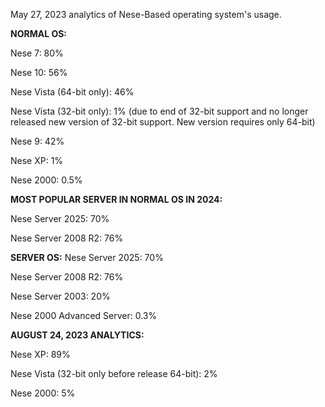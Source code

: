 May 27, 2023 analytics of Nese-Based operating system's usage. 

**NORMAL OS:**

Nese 7: 80%

Nese 10: 56%

Nese Vista (64-bit only): 46%

Nese Vista (32-bit only): 1% (due to end of 32-bit support and no longer released new version of 32-bit support. New version requires only 64-bit)

Nese 9: 42%

Nese XP: 1%

Nese 2000: 0.5%

**MOST POPULAR SERVER IN NORMAL OS IN 2024:**

Nese Server 2025: 70%

Nese Server 2008 R2: 76%

**SERVER OS:**
Nese Server 2025: 70%

Nese Server 2008 R2: 76%

Nese Server 2003: 20%

Nese 2000 Advanced Server: 0.3%

**AUGUST 24, 2023 ANALYTICS:**

Nese XP: 89%

Nese Vista (32-bit only before release 64-bit): 2%

Nese 2000: 5%

